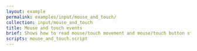 ```yaml
---
layout: example
permalink: examples/input/mouse_and_touch/
collection: input/mouse_and_touch
title: Mouse and touch events
brief: Shows how to read mouse/touch movement and mouse/touch button state.
scripts: mouse_and_touch.script
---
```

